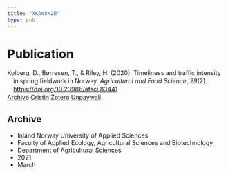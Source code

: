 ```yaml
---
title: "XKAW8K2B"
type: pub
---
```

<h1>Publication</h1>
<article id="csl-bib-container-XKAW8K2B" class="csl-bib-container">
  <div class="csl-bib-body" style="line-height: 1.35; padding-left: 1em; text-indent:-1em;">
  <div class="csl-entry">Kolberg, D., B&#xF8;rresen, T., &amp; Riley, H. (2020). Timeliness and traffic intensity in spring fieldwork in Norway. <i>Agricultural and Food Science</i>, <i>29</i>(2). <a href="https://doi.org/10.23986/afsci.83441">https://doi.org/10.23986/afsci.83441</a></div>
</div>
  <div class="csl-bib-buttons">
    <a href="#taxonomy-article-XKAW8K2B" class="csl-bib-button">Archive</a>
    <a href alt="Cristin URL" class="csl-bib-button">Cristin</a>
    <a href alt="Zotero URL" class="csl-bib-button">Zotero</a>
    <a href="https://journal.fi/afs/article/download/83441/53137" class="csl-bib-button">Unpaywall</a>
  </div>
  <div id="csl-bib-meta-container-XKAW8K2B"></div>
</article>
<div id="csl-bib-meta-XKAW8K2B" class="csl-bib-meta">
  <article id="taxonomy-article-XKAW8K2B" class="taxonomy-article">
    <h1>Archive</h1>
    <ul>
      <li>Inland Norway University of Applied Sciences</li>
      <li>Faculty of Applied Ecology, Agricultural Sciences and Biotechnology</li>
      <li>Department of Agricultural Sciences</li>
      <li>2021</li>
      <li>March</li>
    </ul>
  </article>
</div>
